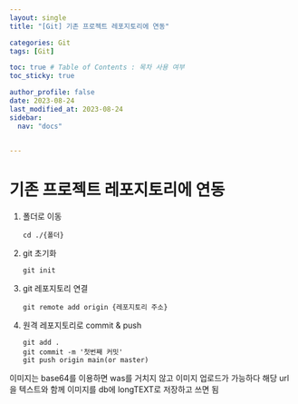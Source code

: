 ```yaml
---
layout: single
title: "[Git] 기존 프로젝트 레포지토리에 연동"

categories: Git
tags: [Git]

toc: true # Table of Contents : 목차 사용 여부
toc_sticky: true

author_profile: false
date: 2023-08-24
last_modified_at: 2023-08-24
sidebar:
  nav: "docs"


---
```


# 기존 프로젝트 레포지토리에 연동



1. 폴더로 이동

   ~~~
   cd ./{폴더}
   ~~~

2. git 초기화

   ~~~
   git init
   ~~~

3. git 레포지토리 연결

   ~~~
   git remote add origin {레포지토리 주소}
   ~~~

4. 원격 레포지토리로 commit & push

   ~~~
   git add .
   git commit -m '첫번째 커밋'
   git push origin main(or master)
   ~~~




이미지는 base64를 이용하면 was를 거치지 않고 이미지 업로드가 가능하다 해당 url을 텍스트와 함께 이미지를 db에 longTEXT로 저장하고 쓰면 됨